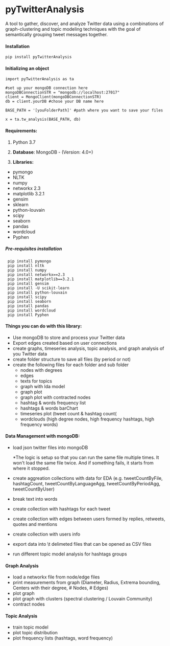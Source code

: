 # pyTwitterAnalysis
A tool to gather, discover, and analyze Twitter data using a combinations of graph-clustering and topic modeling techniques with the goal of semantically grouping tweet messages together. 

#### **Installation**

```
pip install pyTwitterAnalysis
```

#### **Initializing an object**
```
import pyTwitterAnalysis as ta
```

```
#set up your mongoDB connection here
mongoDBConnectionSTR = "mongodb://localhost:27017"
client = MongoClient(mongoDBConnectionSTR)
db = client.yourDB #chose your DB name here
```

```
BASE_PATH = '[youFolderPath]' #path where you want to save your files
```

```
x = ta.tw_analysis(BASE_PATH, db)
```


#### **Requirements:**
1. Python 3.7

2. **Database**: MongoDB - (Version: 4.0+)

3. **Libraries:**
 + pymongo 
 + NLTK  
 + numpy  
 + networkx 2.3 
 + matplotlib 3.2.1 
 + gensim
 + sklearn    
 + python-louvain
 + scipy  
 + seaborn
 + pandas
 + wordcloud
 + Pyphen

 
##### **Pre-requisites installation** 
```
 pip install pymongo
 pip install nltk
 pip install numpy
 pip install networkx==2.3
 pip install matplotlib==3.2.1
 pip install gensim
 pip install -U scikit-learn 
 pip install python-louvain 
 pip install scipy 
 pip install seaborn 
 pip install pandas 
 pip install wordcloud
 pip install Pyphen
```
 
 #### **Things you can do with this library:**
 + Use mongoDB to store and process your Twitter data
 + Export edges created based on user connections 
 + create graphs, timeseries analysis, topic analysis, and graph analysis of you Twitter data
 + create folder structure to save all files (by period or not)
 + create the following files for each folder and sub folder
     + nodes with degrees 
     + edges
     + texts for topics
     + graph with lda model
     + graph plot
     + graph plot with contracted nodes
     + hashtag & words frequency list
     + hashtags & words barChart
     + timeseries plot (tweet count & hashtag count(
     + wordclouds (high degree nodes, high frequency hashtags, high frequency words)
     
     

#### **Data Management with mongoDB**:
 + load json twitter files into mongoDB
 
     *The logic is setup so that you can run the same file multiple times. It won't load the same file twice. And if something fails, it starts from where it stopped.
     
 + create aggreation collections with data for EDA (e.g. tweetCountByFile, hashtagCount, tweetCountByLanguageAgg, tweetCountByPeriodAgg, tweetCountByUser)
 + break text into words
 + create collection with hashtags for each tweet
 + create collection with edges between users formed by replies, retweets, quotes and mentions
 + create collection with users info 
 + export data into \t delimeted files that can be opened as CSV files
 + run different topic model analysis for hashtags groups  
  
 
#### **Graph Analysis** 

 + load a networkx file from node/edge files
 + print measurements from graph (Diameter, Radius, Extrema bounding, Centers with their degree, # Nodes, # Edges)
 + plot graph
 + plot graph with clusters (spectral clustering / Louvain Community)
 + contract nodes
 
  
#### **Topic Analysis** 

 + train topic model
 + plot topic distribution
 + plot frequency lists (hashtags, word frequency)
 
 
